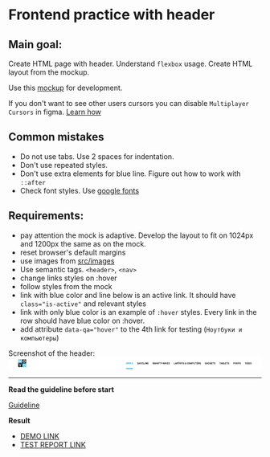 # Frontend practice with header

## Main goal:
Create HTML page with header. Understand `flexbox` usage. Create
HTML layout from the mockup.

Use this [mockup](https://www.figma.com/file/KAV1NnDp7hgQtPnaD6XdOcnG/Moyo-Header?node-id=0%3A1)
for development.

If you don't want to see other users cursors you can disable `Multiplayer
Cursors` in figma. [Learn how](https://mate-academy.github.io/layout_task-guideline/figma.html#multiplayer-cursors)

## Common mistakes
* Do not use tabs. Use 2 spaces for indentation.
* Don't use repeated styles.
* Don't use extra elements for blue line. Figure out how to work with `::after`
* Check font styles. Use [google fonts](https://fonts.google.com/)

## Requirements:

* pay attention the mock is adaptive. Develop the layout to fit on 1024px and
1200px the same as on the mock.
* reset browser's default margins
* use images from [src/images](src/images)
* Use semantic tags. `<header>`, `<nav>`
* change links styles on :hover
* follow styles from the mock
* link with blue color and line below is an active link. It should have
 `class="is-active"` and relevant styles
* link with only blue color is an example of `:hover` styles. Every link in the
row should have blue color on :hover.
* add attribute `data-qa="hover"` to the 4th link for testing (`Ноутбуки и
компьютеры`)

Screenshot of the header:
![screenshot](./references/header-example.png)

---
**Read the guideline before start**

[Guideline](https://mate-academy.github.io/layout_task-guideline/)

**Result**

- [DEMO LINK](https://djkamry22.github.io/layout_moyo-header/)
- [TEST REPORT LINK](https://djkamry22.github.io/layout_moyo-header/report/html_report/)
